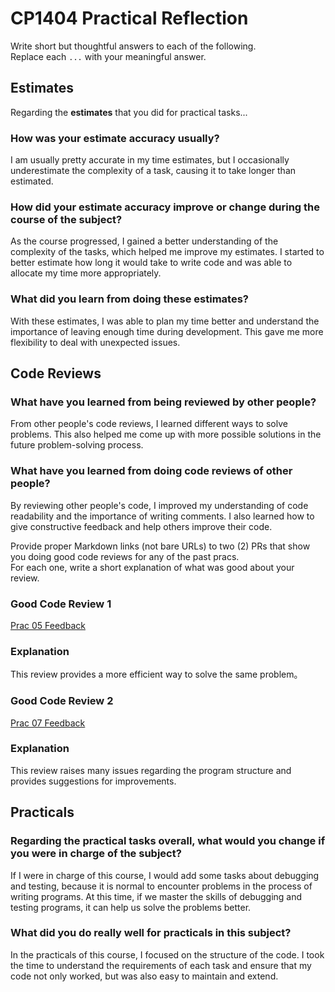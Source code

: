 # CP1404 Practical Reflection

Write short but thoughtful answers to each of the following.  
Replace each `...` with your meaningful answer.

## Estimates

Regarding the **estimates** that you did for practical tasks...

### How was your estimate accuracy usually?

I am usually pretty accurate in my time estimates, but I occasionally underestimate the complexity of a task, causing it to take longer than estimated.

### How did your estimate accuracy improve or change during the course of the subject?

As the course progressed, I gained a better understanding of the complexity of the tasks, which helped me improve my estimates. I started to better estimate how long it would take to write code and was able to allocate my time more appropriately.

### What did you learn from doing these estimates?

With these estimates, I was able to plan my time better and understand the importance of leaving enough time during development. This gave me more flexibility to deal with unexpected issues.

## Code Reviews

### What have you learned from being reviewed by other people?

From other people's code reviews, I learned different ways to solve problems. This also helped me come up with more possible solutions in the future problem-solving process.

### What have you learned from doing code reviews of other people?

By reviewing other people's code, I improved my understanding of code readability and the importance of writing comments. I also learned how to give constructive feedback and help others improve their code.

Provide proper Markdown links (not bare URLs) to two (2) PRs that show you doing good code reviews for any of the past
pracs.  
For each one, write a short explanation of what was good about your review.

### Good Code Review 1

[Prac 05 Feedback](https://github.com/HanyuXiao05/CP1404/pull/2)

### Explanation

This review provides a more efficient way to solve the same problem。

### Good Code Review 2

[Prac 07 Feedback](https://github.com/HanyuXiao05/CP1404/pull/3)

### Explanation

This review raises many issues regarding the program structure and provides suggestions for improvements.

## Practicals

### Regarding the **practical tasks** overall, what would you change if you were in charge of the subject?

If I were in charge of this course, I would add some tasks about debugging and testing, because it is normal to encounter problems in the process of writing programs. At this time, if we master the skills of debugging and testing programs, it can help us solve the problems better.

### What did you do really well for practicals in this subject?

In the practicals of this course, I focused on the structure of the code. I took the time to understand the requirements of each task and ensure that my code not only worked, but was also easy to maintain and extend.

